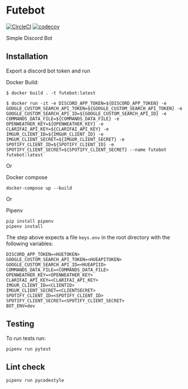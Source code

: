 # Futebot

[![CircleCI](https://circleci.com/gh/mrisoli/futebot/tree/master.svg?style=svg)](https://circleci.com/gh/mrisoli/futebot/tree/master)
[![codecov](https://codecov.io/gh/mrisoli/futebot/branch/master/graph/badge.svg)](https://codecov.io/gh/mrisoli/futebot)

Simple Discord Bot

## Installation

Export a discord bot token and run

Docker Build:

```
$ docker build . -t futebot:latest

$ docker run -it -e DISCORD_APP_TOKEN=${DISCORD_APP_TOKEN} -e GOOGLE_CUSTOM_SEARCH_API_TOKEN=${GOOGLE_CUSTOM_SEARCH_API_TOKEN} -e GOOGLE_CUSTOM_SEARCH_API_ID=${GOOGLE_CUSTOM_SEARCH_API_ID} -e COMMANDS_DATA_FILE=${COMMANDS_DATA_FILE} -e OPENWEATHER_KEY=${OPENWEATHER_KEY} -e CLARIFAI_API_KEY=${CLARIFAI_API_KEY} -e IMGUR_CLIENT_ID=${IMGUR_CLIENT_ID} -e IMGUR_CLIENT_SECRET=${IMGUR_CLIENT_SECRET} -e SPOTIFY_CLIENT_ID=${SPOTIFY_CLIENT_ID} -e SPOTIFY_CLIENT_SECRET=${SPOTIFY_CLIENT_SECRET} --name futebot futebot:latest
```

Or

Docker compose

```
docker-compose up --build
```

Or

Pipenv

```
pip install pipenv
pipenv install
```

The step above expects a file `keys.env` in the root directory with the following variables:

```.env
DISCORD_APP_TOKEN=<HUETOKEN>
GOOGLE_CUSTOM_SEARCH_API_TOKEN=<HUEAPITOKEN>
GOOGLE_CUSTOM_SEARCH_API_ID=<HUEAPIID>
COMMANDS_DATA_FILE=<COMMANDS_DATA_FILE>
OPENWEATHER_KEY=<OPENWEATHER_KEY>
CLARIFAI_API_KEY=<CLARIFAI_API_KEY>
IMGUR_CLIENT_ID=<CLIENTID>
IMGUR_CLIENT_SECRET=<CLIENTSECRET>
SPOTIFY_CLIENT_ID=<SPOTIFY_CLIENT_ID>
SPOTIFY_CLIENT_SECRET=<SPOTIFY_CLIENT_SECRET>
BOT_ENV=dev
```

## Testing

To run tests run:

```
pipenv run pytest
```

## Lint check

```
pipenv run pycodestyle
```
